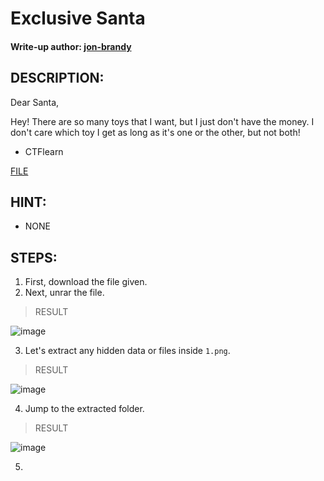 # Exclusive Santa
#### Write-up author: [jon-brandy](https://github.com/jon-brandy)
## DESCRIPTION:
Dear Santa,

Hey! There are so many toys that I want, but I just don't have the money. I don't care which toy I get as long as it's one or the other, but not both!
- CTFlearn

[FILE](https://github.com/Bread-Yolk/ctflearnwu/blob/83367181fecf463938caee85b7697b058b91ab20/Assets/Forensic/Exclusive%20Santa/Exclusive_Santa.rar)

## HINT:
- NONE

## STEPS:
1. First, download the file given.
2. Next, unrar the file.

> RESULT

![image](https://user-images.githubusercontent.com/70703371/194805626-6afdf1c4-cfba-4fb0-a1f2-575ee13e8a7a.png)


3. Let's extract any hidden data or files inside `1.png`.

> RESULT

![image](https://user-images.githubusercontent.com/70703371/194806350-ce8111db-9f2e-4909-b2a5-ff47b6588200.png)


4. Jump to the extracted folder.

> RESULT

![image](https://user-images.githubusercontent.com/70703371/194806404-fce0069c-dcec-4ff4-a888-f480112e1829.png)


5. 
